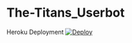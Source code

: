 # The-Titans_Userbot


Heroku Deployment
[![Deploy](https://www.herokucdn.com/deploy/button.svg)](https://heroku.com/deploy)
